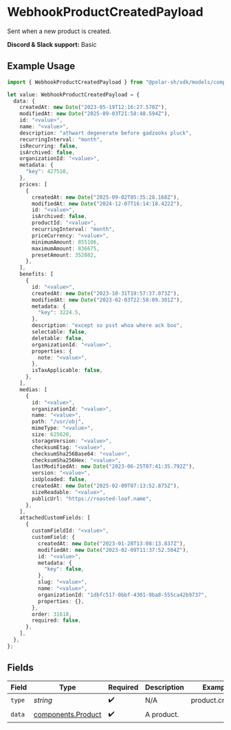 # WebhookProductCreatedPayload

Sent when a new product is created.

**Discord & Slack support:** Basic

## Example Usage

```typescript
import { WebhookProductCreatedPayload } from "@polar-sh/sdk/models/components/webhookproductcreatedpayload.js";

let value: WebhookProductCreatedPayload = {
  data: {
    createdAt: new Date("2023-05-19T12:16:27.570Z"),
    modifiedAt: new Date("2025-09-03T21:58:48.594Z"),
    id: "<value>",
    name: "<value>",
    description: "athwart degenerate before gadzooks pluck",
    recurringInterval: "month",
    isRecurring: false,
    isArchived: false,
    organizationId: "<value>",
    metadata: {
      "key": 427510,
    },
    prices: [
      {
        createdAt: new Date("2025-09-02T05:35:28.168Z"),
        modifiedAt: new Date("2024-12-07T16:14:18.422Z"),
        id: "<value>",
        isArchived: false,
        productId: "<value>",
        recurringInterval: "month",
        priceCurrency: "<value>",
        minimumAmount: 855106,
        maximumAmount: 836675,
        presetAmount: 352882,
      },
    ],
    benefits: [
      {
        id: "<value>",
        createdAt: new Date("2023-10-31T19:57:37.073Z"),
        modifiedAt: new Date("2023-02-03T22:58:09.301Z"),
        metadata: {
          "key": 3224.5,
        },
        description: "except so psst whoa where ack boo",
        selectable: false,
        deletable: false,
        organizationId: "<value>",
        properties: {
          note: "<value>",
        },
        isTaxApplicable: false,
      },
    ],
    medias: [
      {
        id: "<value>",
        organizationId: "<value>",
        name: "<value>",
        path: "/usr/obj",
        mimeType: "<value>",
        size: 625620,
        storageVersion: "<value>",
        checksumEtag: "<value>",
        checksumSha256Base64: "<value>",
        checksumSha256Hex: "<value>",
        lastModifiedAt: new Date("2023-06-25T07:41:35.792Z"),
        version: "<value>",
        isUploaded: false,
        createdAt: new Date("2025-02-09T07:13:52.875Z"),
        sizeReadable: "<value>",
        publicUrl: "https://roasted-loaf.name",
      },
    ],
    attachedCustomFields: [
      {
        customFieldId: "<value>",
        customField: {
          createdAt: new Date("2023-01-28T13:08:13.837Z"),
          modifiedAt: new Date("2023-02-09T11:37:52.504Z"),
          id: "<value>",
          metadata: {
            "key": false,
          },
          slug: "<value>",
          name: "<value>",
          organizationId: "1dbfc517-0bbf-4301-9ba8-555ca42b9737",
          properties: {},
        },
        order: 31618,
        required: false,
      },
    ],
  },
};
```

## Fields

| Field                                                    | Type                                                     | Required                                                 | Description                                              | Example                                                  |
| -------------------------------------------------------- | -------------------------------------------------------- | -------------------------------------------------------- | -------------------------------------------------------- | -------------------------------------------------------- |
| `type`                                                   | *string*                                                 | :heavy_check_mark:                                       | N/A                                                      | product.created                                          |
| `data`                                                   | [components.Product](../../models/components/product.md) | :heavy_check_mark:                                       | A product.                                               |                                                          |